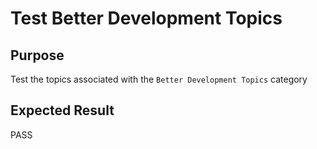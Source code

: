 Test Better Development Topics
==============================

Purpose
-------
Test the topics associated with the `Better Development Topics` category

Expected Result
---------------
PASS


<!---
BSSw Metadata
Publish: preview
Categories: Development
Topics: Documentation, Configuration and builds, Revision Control, Software Release and Deployment, Issue Tracking, Scientific Programming Languages, Programming Tools, Refactoring
Tags: training
Level: 2
Prerequisites: defaults
Aggregate: subresource
RSS Update: 2019-04-19
--->
